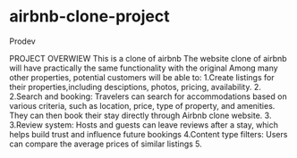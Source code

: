 # airbnb-clone-project

Prodev

PROJECT OVERWIEW
This is a clone of airbnb
The website clone of airbnb will have practically the same functionality with the original
Among many other properties, potential customers will be able to:
1.Create listings for their properties,including desciptions, photos, pricing, availability. 2.
2.Search and booking: Travelers can search for accommodations based on various criteria, such as location, price, type of property, and amenities. They can then book their stay directly through Airbnb clone website. 3.
3.Review system: Hosts and guests can leave reviews after a stay, which helps build trust and influence future bookings
4.Content type filters: Users can compare the average prices of similar listings 5.
